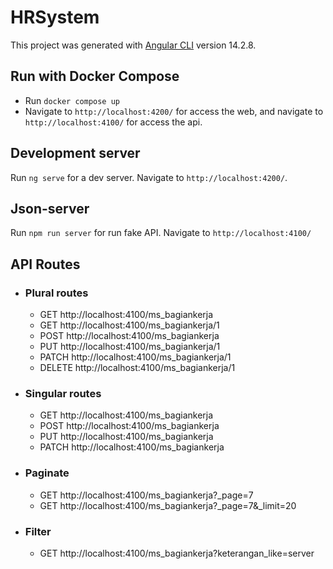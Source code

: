 # HRSystem

This project was generated with [Angular CLI](https://github.com/angular/angular-cli) version 14.2.8.

## Run with Docker Compose

- Run `docker compose up`
- Navigate to `http://localhost:4200/` for access the web, and navigate to `http://localhost:4100/` for access the api.

## Development server

Run `ng serve` for a dev server. Navigate to `http://localhost:4200/`.

## Json-server

Run `npm run server` for run fake API. Navigate to `http://localhost:4100/`

## API Routes

- ### Plural routes

  - GET http://localhost:4100/ms_bagiankerja
  - GET http://localhost:4100/ms_bagiankerja/1
  - POST http://localhost:4100/ms_bagiankerja
  - PUT http://localhost:4100/ms_bagiankerja/1
  - PATCH http://localhost:4100/ms_bagiankerja/1
  - DELETE http://localhost:4100/ms_bagiankerja/1

- ### Singular routes

  - GET http://localhost:4100/ms_bagiankerja
  - POST http://localhost:4100/ms_bagiankerja
  - PUT http://localhost:4100/ms_bagiankerja
  - PATCH http://localhost:4100/ms_bagiankerja

- ### Paginate

  - GET http://localhost:4100/ms_bagiankerja?_page=7
  - GET http://localhost:4100/ms_bagiankerja?_page=7&_limit=20

- ### Filter

  - GET http://localhost:4100/ms_bagiankerja?keterangan_like=server
